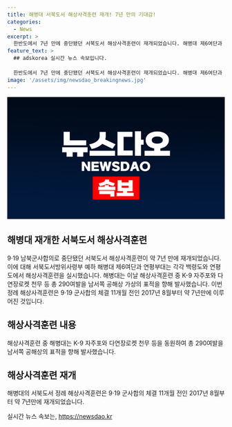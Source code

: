 ```yaml
---
title: 해병대 서북도서 해상사격훈련 재개! 7년 만의 기대감!
categories:
  - News
excerpt: >
  한반도에서 7년 만에 중단됐던 서북도서 해상사격훈련이 재개되었습니다. 해병대 제6여단과 연평부대가 백령도와 연평도에서 290여발의 포탄을 발사했습니다. 서북도서 정례 해상사격훈련은 2017년 8월 이후 처음으로 이뤄졌습니다. #해병대 #서북도서 #K-9
feature_text: >
  ## adskorea 실시간 뉴스 속보입니다.

  한반도에서 7년 만에 중단됐던 서북도서 해상사격훈련이 재개되었습니다. 해병대 제6여단과 연평부대가 백령도와 연평도에서 290여발의 포탄을 발사했습니다. 서북도서 정례 해상사격훈련은 2017년 8월 이후 처음으로 이뤄졌습니다. #해병대 #서북도서 #K-9
image: '/assets/img/newsdao_breakingnews.jpg'
---
```


<p><img src="/assets/img/newsdao_breakingnews.jpg" alt="adskorea 속보" /></p>

<h2 data-ke-size="size26">해병대 재개한 서북도서 해상사격훈련</h2>

<p data-ke-size="size16">9·19 남북군사합의로 중단됐던 서북도서 해상사격훈련이 약 7년 만에 재개되었습니다. 이에 대해 서북도서방위사령부 예하 해병대 제6여단과 연평부대는 각각 백령도와 연평도에서 해상사격훈련을 실시했습니다. 해병대는 이날 해상사격훈련 중 K-9 자주포와 다연장로켓 천무 등 총 290여발을 남서쪽 공해상 가상의 표적을 향해 발사했습니다. 이번 정례 해상사격훈련은 9·19 군사합의 체결 11개월 전인 2017년 8월부터 약 7년만에 이루어진 것입니다.</p>

<h2 data-ke-size="size26">해상사격훈련 내용</h2>

<p data-ke-size="size16">해상사격훈련 중 해병대는 K-9 자주포와 다연장로켓 천무 등을 동원하여 총 290여발을 남서쪽 공해상의 표적을 향해 발사했습니다.</p>

<h2 data-ke-size="size26">해상사격훈련 재개</h2>

<p data-ke-size="size16">해병대의 서북도서 정례 해상사격훈련은 9·19 군사합의 체결 11개월 전인 2017년 8월부터 약 7년만에 재개되었습니다.</p>
실시간 뉴스 속보는, <a href="https://newsdao.kr" rel="dofollow">https://newsdao.kr</a>


